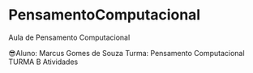 # PensamentoComputacional
Aula de Pensamento Computacional

😎Aluno: Marcus Gomes de Souza
Turma: Pensamento Computacional TURMA B 
Atividades
